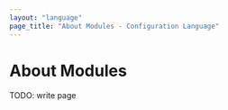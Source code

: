 ```yaml
---
layout: "language"
page_title: "About Modules - Configuration Language"
---
```


# About Modules

TODO: write page